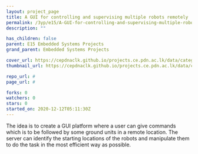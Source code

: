 ```yaml
---
layout: project_page
title: A GUI for controlling and supervising multiple robots remotely
permalink: /3yp/e15/A-GUI-for-controlling-and-supervising-multiple-robots-remotely
description: ""

has_children: false
parent: E15 Embedded Systems Projects
grand_parent: Embedded Systems Projects

cover_url: https://cepdnaclk.github.io/projects.ce.pdn.ac.lk/data/categories/3yp/cover_page.jpg
thumbnail_url: https://cepdnaclk.github.io/projects.ce.pdn.ac.lk/data/categories/3yp/thumbnail.jpg

repo_url: #
page_url: #

forks: 0
watchers: 0
stars: 0
started_on: 2020-12-12T05:11:30Z
---
```

The idea is to create a GUI platform where a user can give commands which is to be followed by some ground units in a remote location. The server can identify the starting locations of the robots and manipulate them to do the task in the most efficient way as possible.

